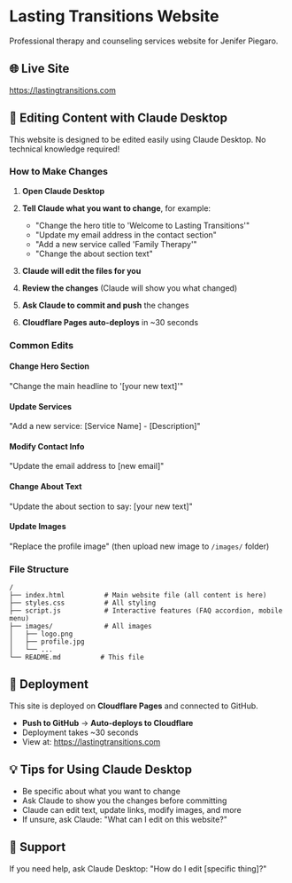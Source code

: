 # Lasting Transitions Website

Professional therapy and counseling services website for Jenifer Piegaro.

## 🌐 Live Site
https://lastingtransitions.com

## 📝 Editing Content with Claude Desktop

This website is designed to be edited easily using Claude Desktop. No technical knowledge required!

### How to Make Changes

1. **Open Claude Desktop**
2. **Tell Claude what you want to change**, for example:
   - "Change the hero title to 'Welcome to Lasting Transitions'"
   - "Update my email address in the contact section"
   - "Add a new service called 'Family Therapy'"
   - "Change the about section text"

3. **Claude will edit the files for you**
4. **Review the changes** (Claude will show you what changed)
5. **Ask Claude to commit and push** the changes
6. **Cloudflare Pages auto-deploys** in ~30 seconds

### Common Edits

#### Change Hero Section
"Change the main headline to '[your new text]'"

#### Update Services
"Add a new service: [Service Name] - [Description]"

#### Modify Contact Info
"Update the email address to [new email]"

#### Change About Text
"Update the about section to say: [your new text]"

#### Update Images
"Replace the profile image" (then upload new image to `/images/` folder)

### File Structure

```
/
├── index.html          # Main website file (all content is here)
├── styles.css          # All styling
├── script.js           # Interactive features (FAQ accordion, mobile menu)
├── images/             # All images
│   ├── logo.png
│   ├── profile.jpg
│   └── ...
└── README.md          # This file
```

## 🚀 Deployment

This site is deployed on **Cloudflare Pages** and connected to GitHub.

- **Push to GitHub** → **Auto-deploys to Cloudflare**
- Deployment takes ~30 seconds
- View at: https://lastingtransitions.com

## 💡 Tips for Using Claude Desktop

- Be specific about what you want to change
- Ask Claude to show you the changes before committing
- Claude can edit text, update links, modify images, and more
- If unsure, ask Claude: "What can I edit on this website?"

## 📧 Support

If you need help, ask Claude Desktop: "How do I edit [specific thing]?"
